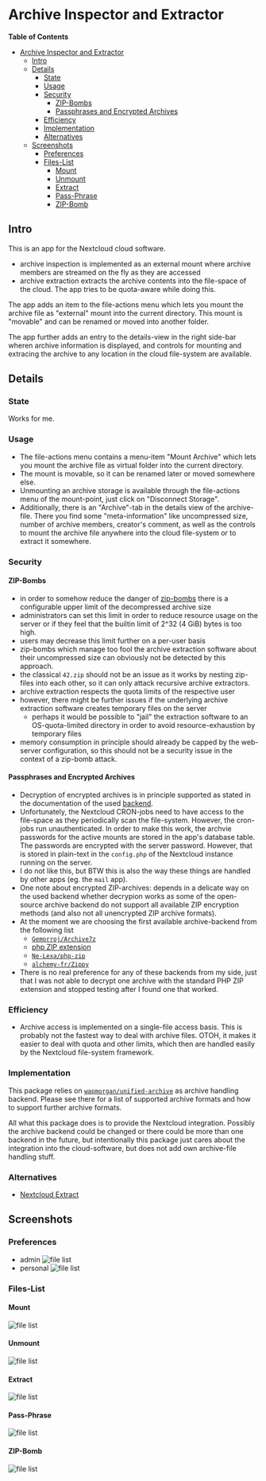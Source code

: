 # Archive Inspector and Extractor

<!-- markdown-toc start - Don't edit this section. Run M-x markdown-toc-refresh-toc -->
**Table of Contents**

- [Archive Inspector and Extractor](#archive-inspector-and-extractor)
    - [Intro](#intro)
    - [Details](#details)
        - [State](#state)
        - [Usage](#usage)
        - [Security](#security)
            - [ZIP-Bombs](#zip-bombs)
            - [Passphrases and Encrypted Archives](#passphrases-and-encrypted-archives)
        - [Efficiency](#efficiency)
        - [Implementation](#implementation)
        - [Alternatives](#alternatives)
    - [Screenshots](#screenshots)
        - [Preferences](#preferences)
        - [Files-List](#files-list)
            - [Mount](#mount)
            - [Unmount](#unmount)
            - [Extract](#extract)
            - [Pass-Phrase](#pass-phrase)
            - [ZIP-Bomb](#zip-bomb)

<!-- markdown-toc end -->

## Intro
This is an app for the Nextcloud cloud software.

- archive inspection is implemented as an external mount where
  archive members are streamed on the fly as they are accessed
- archive extraction extracts the archive contents into the file-space
  of the cloud. The app tries to be quota-aware while doing this.

The app adds an item to the file-actions menu which lets you mount the
archive file as "external" mount into the current directory. This
mount is "movable" and can be renamed or moved into another folder.

The app further adds an entry to the details-view in the right
side-bar wheren archive information is displayed, and controls for
mounting and extracing the archive to any location in the cloud
file-system are available.

## Details

### State

Works for me.

### Usage

- The file-actions menu contains a menu-item "Mount Archive" which
  lets you mount the archive file as virtual folder into the current
  directory.
- The mount is movable, so it can be renamed later or moved somewhere
  else.
- Unmounting an archive storage is available through the file-actions
  menu of the mount-point, just click on "Disconnect Storage".
- Additionally, there is an "Archive"-tab in the details view of the
  archive-file. There you find some "meta-information" like
  uncompressed size, number of archive members, creator's comment, as
  well as the controls to mount the archive file anywhere into the
  cloud file-system or to extract it somewhere.

### Security

#### ZIP-Bombs
- in order to somehow reduce the danger of
  [zip-bombs](https://en.wikipedia.org/wiki/Zip_bomb) there is a
  configurable upper limit of the decompressed archive size
- administrators can set this limit in order to reduce resource
  usage on the server or if they feel that the builtin limit of 2^32
  (4 GiB) bytes is too high.
- users may decrease this limit further on a per-user basis
- zip-bombs which manage too fool the archive extraction software
  about their uncompressed size can obviously not be detected by this
  approach.
- the classical `42.zip` should not be an issue as it works by nesting
  zip-files into each other, so it can only attack recursive archive
  extractors.
- archive extraction respects the quota limits of the respective user
- however, there might be further issues if the underlying archive
  extraction software creates temporary files on the server
  - perhaps it would be possible to "jail" the extraction software to
    an OS-quota-limited directory in order to avoid
    resource-exhaustion by temporary files
- memory consumption in principle should already be capped by the
  web-server configuration, so this should not be a security issue in
  the context of a zip-bomb attack.

#### Passphrases and Encrypted Archives
- Decryption of encrypted archives is in principle supported as stated
  in the documentation of the used
  [backend](https://github.com/wapmorgan/UnifiedArchive).
- Unfortunately, the Nextcloud CRON-jobs need to have access to the
  file-space as they periodically scan the file-system. However, the
  cron-jobs run unauthenticated. In order to make this work, the
  archvie passwords for the active mounts are stored in the app's
  database table. The passwords are encrypted with the server
  password. However, that is stored in plain-text in the `config.php`
  of the Nextcloud instance running on the server.
- I do not like this, but BTW this is also the way these things are
  handled by other apps (eg. the `mail` app).
- One note about encrypted ZIP-archives: depends in a delicate way on
  the used backend whether decrypion works as some of the open-source
  archive backend do not support all available ZIP encryption methods
  (and also not all unencrypted ZIP archive formats).
- At the moment we are choosing the first available archive-backend
  from the following list
  - [`Gemorroj/Archive7z`](https://github.com/Gemorroj/Archive7z)
  - [php ZIP extension](https://www.php.net/manual/en/book.zip.php)
  - [`Ne-Lexa/php-zip`](https://github.com/Ne-Lexa/php-zip)
  - [`alchemy-fr/Zippy`](https://github.com/alchemy-fr/Zippy)
- There is no real preference for any of these backends from my side,
  just that I was not able to decrypt one archive with the standard PHP
  ZIP extension and stopped testing after I found one that worked.

###  Efficiency
- Archive access is implemented on a single-file access basis. This is
  probably not the fastest way to deal with archive files. OTOH, it
  makes it easier to deal with quota and other limits, which then are
  handled easily by the Nextcloud file-system framework.

### Implementation
This package relies on
[`wapmorgan/unified-archive`](https://github.com/wapmorgan/UnifiedArchive)
as archive handling backend. Please see there for a list of supported
archive formats and how to support further archive formats.

All what this package does is to provide the Nextcloud
integration. Possibly the archive backend could be changed or there
could be more than one backend in the future, but intentionally this
package just cares about the integration into the cloud-software, but
does not add own archive-file handling stuff.

### Alternatives

- [Nextcloud Extract](https://github.com/PaulLereverend/NextcloudExtract)

## Screenshots

### Preferences

- admin ![file list](contrib/screenshots/files_archive_admin_settings.png)
- personal ![file list](contrib/screenshots/files_archive_personal_settings.png)

### Files-List

#### Mount
![file list](contrib/screenshots/files_archive_file_list_mounted_archive.png)

#### Unmount
![file list](contrib/screenshots/files_archive_file_list_unmount_action_menu.png)

#### Extract
![file list](contrib/screenshots/files_archive_file_list_extract_file_chooser.png)

#### Pass-Phrase
![file list](contrib/screenshots/files_archive_file_list_set_passphrase.png)

#### ZIP-Bomb
![file list](contrib/screenshots/files_archive_file_list_zip_bomb.png)
